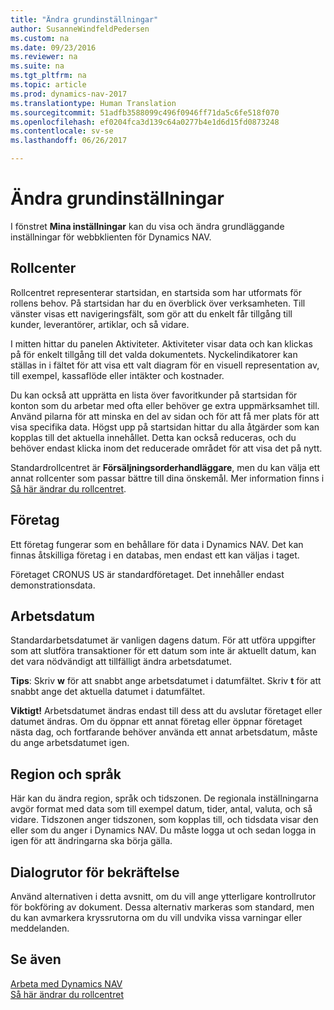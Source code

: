```yaml
---
title: "Ändra grundinställningar"
author: SusanneWindfeldPedersen
ms.custom: na
ms.date: 09/23/2016
ms.reviewer: na
ms.suite: na
ms.tgt_pltfrm: na
ms.topic: article
ms.prod: dynamics-nav-2017
ms.translationtype: Human Translation
ms.sourcegitcommit: 51adfb3588099c496f0946ff71da5c6fe518f070
ms.openlocfilehash: ef0204fca3d139c64a0277b4e1d6d15fd0873248
ms.contentlocale: sv-se
ms.lasthandoff: 06/26/2017

---
```


# <a name="changing-basic-settings"></a>Ändra grundinställningar
I fönstret **Mina inställningar** kan du visa och ändra grundläggande inställningar för webbklienten för Dynamics NAV.  

## <a name="role-center"></a>Rollcenter
Rollcentret representerar startsidan, en startsida som har utformats för rollens behov. På startsidan har du en överblick över verksamheten. Till vänster visas ett navigeringsfält, som gör att du enkelt får tillgång till kunder, leverantörer, artiklar, och så vidare.

I mitten hittar du panelen Aktiviteter. Aktiviteter visar data och kan klickas på för enkelt tillgång till det valda dokumentets. Nyckelindikatorer kan ställas in i fältet för att visa ett valt diagram för en visuell representation av, till exempel, kassaflöde eller intäkter och kostnader.

Du kan också att upprätta en lista över favoritkunder på startsidan för konton som du arbetar med ofta eller behöver ge extra uppmärksamhet till. Använd pilarna för att minska en del av sidan och för att få mer plats för att visa specifika data. Högst upp på startsidan hittar du alla åtgärder som kan kopplas till det aktuella innehållet. Detta kan också reduceras, och du behöver endast klicka inom det reducerade området för att visa det på nytt.

Standardrollcentret är **Försäljningsorderhandläggare**, men du kan välja ett annat rollcenter som passar bättre till dina önskemål. Mer information finns i [Så här ändrar du rollcentret](ui-change-role.md).

## <a name="company"></a>Företag
Ett företag fungerar som en behållare för data i Dynamics NAV. Det kan finnas åtskilliga företag i en databas, men endast ett kan väljas i taget.

Företaget CRONUS US är standardföretaget. Det innehåller endast demonstrationsdata.   

## <a name="work-date"></a>Arbetsdatum
Standardarbetsdatumet är vanligen dagens datum. För att utföra uppgifter som att slutföra transaktioner för ett datum som inte är aktuellt datum, kan det vara nödvändigt att tillfälligt ändra arbetsdatumet.

**Tips**: Skriv **w** för att snabbt ange arbetsdatumet i datumfältet. Skriv **t** för att snabbt ange det aktuella datumet i datumfältet.

**Viktigt!** Arbetsdatumet ändras endast till dess att du avslutar företaget eller datumet ändras. Om du öppnar ett annat företag eller öppnar företaget nästa dag, och fortfarande behöver använda ett annat arbetsdatum, måste du ange arbetsdatumet igen.

## <a name="region-and-language"></a>Region och språk
Här kan du ändra region, språk och tidszonen. De regionala inställningarna avgör format med data som till exempel datum, tider, antal, valuta, och så vidare. Tidszonen anger tidszonen, som kopplas till, och tidsdata visar den eller som du anger i Dynamics NAV. Du måste logga ut och sedan logga in igen för att ändringarna ska börja gälla.

## <a name="confirmation-dialogs"></a>Dialogrutor för bekräftelse
Använd alternativen i detta avsnitt, om du vill ange ytterligare kontrollrutor för bokföring av dokument. Dessa alternativ markeras som standard, men du kan avmarkera kryssrutorna om du vill undvika vissa varningar eller meddelanden.

## <a name="see-also"></a>Se även
[Arbeta med Dynamics NAV](ui-work-product.md)  
[Så här ändrar du rollcentret](ui-change-role.md)  

